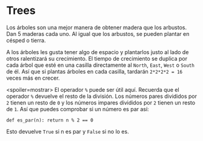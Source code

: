 # Trees
Los árboles son una mejor manera de obtener madera que los arbustos. Dan 5 maderas cada uno. Al igual que los arbustos, se pueden plantar en césped o tierra.

A los árboles les gusta tener algo de espacio y plantarlos justo al lado de otros ralentizará su crecimiento. El tiempo de crecimiento se duplica por cada árbol que esté en una casilla directamente al `North`, `East`, `West` o `South` de él. Así que si plantas árboles en cada casilla, tardarán `2*2*2*2 = 16` veces más en crecer.

<spoiler=mostrar> El operador `%` puede ser útil aquí. Recuerda que el operador `%` devuelve el resto de la división. Los números pares divididos por `2` tienen un resto de `0` y los números impares divididos por `2` tienen un resto de `1`.
Así que puedes comprobar si un número es par así:

`def es_par(n):
	return n % 2 == 0`

Esto devuelve `True` si n es par y `False` si no lo es.
</spoiler>
